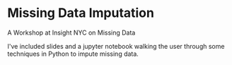 # Missing Data Imputation
A Workshop at Insight NYC on Missing Data

I've included slides and a jupyter notebook walking the user through some techniques in Python to impute missing data.

